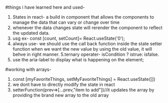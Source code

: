 #things i have learned here and used-

1. States in react- a build in component that allows the components to manage the data that can vary or change over time
2. whenever the data changes state will rerender the component to reflect the updated data.
3. usg ex- const [count, setCount]= React.useState('0');
4. always use- we should use the call back function inside the state setter function when we want the new value by using the old value, it will behve in right manner.
   5.ternary operater- isCondition ? istrue: isfalse.
5. use the aria-label to display what is happening on the element;

#working with arrays-

1. const [myFavoriteThings, setMyFavoriteThings] = React.useState([])
2. we dont have to directly modify the state in react
3. setterFunction(prev=>[...prev,"item to add"])//it updates the array by providing the brand new array to the old array

